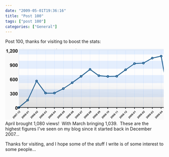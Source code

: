```yaml
---
date: "2009-05-01T19:36:16"
title: "Post 100"
tags: ["post 100"]
categories: ["General"]
---
```


Post 100, thanks for visiting to boost the stats:

![alt text](Picture1-4.png "Graph of post stats")
April brought 1,080 views!  With March bringing 1,039.  These are the highest figures I've seen on my blog since it started back in December 2007...

Thanks for visiting, and I hope some of the stuff I write is of some interest to some people...
